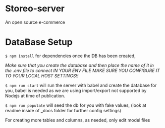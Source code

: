 # Storeo-server
An open source e-commerce

# DataBase Setup

`$ npm install` for dependencies once the DB has been created,

*Make sure that you create the database and then place the name of it in the .env file to connect*
*IN YOUR ENV FILE MAKE SURE YOU CONFIGURE IT TO YOUR LOCAL HOST SETTINGS!!*

`$ npm run start` will run the server with babel and create the database for you, babel is needed as we are using import/export not supported by Nodejs at time of publication.

`$ npm run populate` will seed the db for you with fake values, (look at readme inside of _docs folder for further config settings)

For creating more tables and columns, as needed, only edit model files

